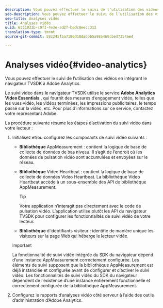 ```yaml
---
description: Vous pouvez effectuer le suivi de l’utilisation des vidéos en intégrant le navigateur TVSDK à Adobe Analytics.
seo-description: Vous pouvez effectuer le suivi de l’utilisation des vidéos en intégrant le navigateur TVSDK à Adobe Analytics.
seo-title: Analyses vidéo
title: Analyses vidéo
uuid: 6351933b-c0f3-4e3e-ad27-bedc8eecc312
translation-type: tm+mt
source-git-commit: 592245f5a7186d18dabbb5a98a468cbed7354aed

---
```



# Analyses vidéo{#video-analytics}

Vous pouvez effectuer le suivi de l’utilisation des vidéos en intégrant le navigateur TVSDK à Adobe Analytics.

Le suivi vidéo dans le navigateur TVSDK utilise le service **Adobe Analytics Video Essentials** , qui fournit des mesures d’engagement vidéo, telles que les vues vidéo, les vidéos terminées, les impressions publicitaires, le temps passé sur la vidéo, etc. Pour plus d’informations sur ce service, contactez votre représentant Adobe.

La procédure suivante résume les étapes d’activation du suivi vidéo dans votre lecteur :

1. Initialisez et/ou configurez les composants de suivi vidéo suivants :

   * **Bibliothèque** AppMeasurement : contient la logique de base de collecte de données de bas niveau. Il s’agit de l’endroit où les données de pulsation vidéo sont accumulées et envoyées sur le réseau.
   * **Bibliothèque** Video Heartbeat : contient la logique de base de collecte de données Video Heartbeat. La bibliothèque Video Heartbeat accède à un sous-ensemble des API de bibliothèque AppMeasurement.

      >[!TIP]
      >
      >Votre application n’interagit pas directement avec le code de pulsation vidéo. L’application utilise plutôt les API du navigateur TVSDK pour configurer les fonctionnalités de suivi vidéo de votre lecteur.

   * **Bibliothèque** d’identifiants visiteur : identifie de manière unique les visiteurs sur la page Web qui héberge le lecteur vidéo.
   >[!IMPORTANT]
   >
   >La fonctionnalité de suivi vidéo intégrée du SDK du navigateur dépend d’une instance AppMeasurement correctement configurée. Les éléments de suivi supposent que la bibliothèque AppMeasurement est déjà instanciée et configurée avant de configurer et d’activer le suivi vidéo. Les fonctionnalités de suivi vidéo du SDK du navigateur dépendent de l’existence d’une instance entièrement fonctionnelle et correctement configurée de la bibliothèque AppMeasurement.

1. Configurez le rapports d’analyses vidéo côté serveur à l’aide des outils d’administration d’Adobe Analytics.